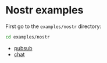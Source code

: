 # Nostr examples


First go to the `examples/nostr` directory:

```sh
cd examples/nostr
```


- [pubsub](./pubsub.md)
- [chat](./chat.md)